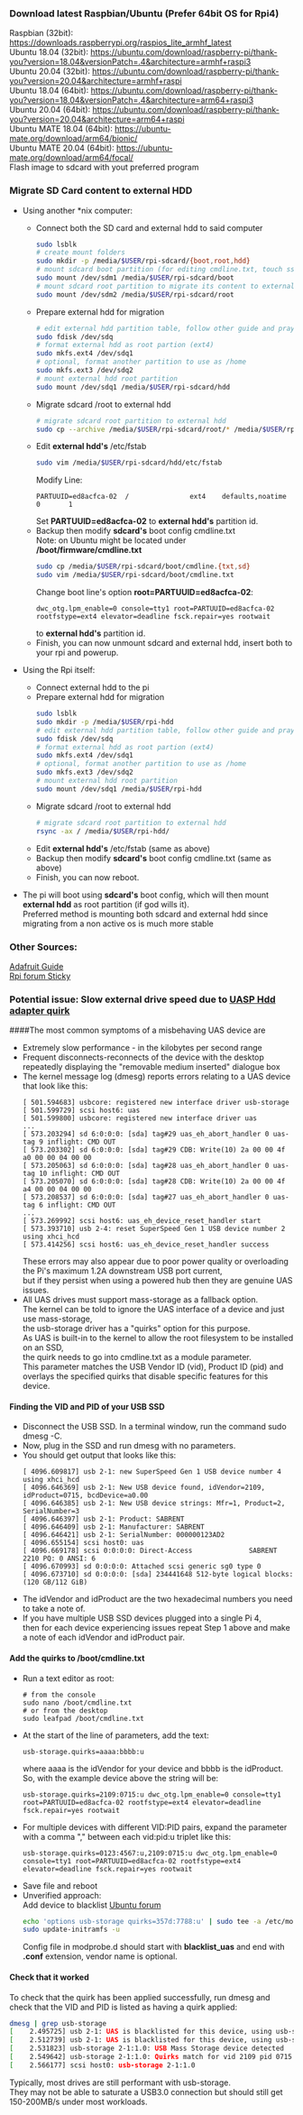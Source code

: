 ### Download latest Raspbian/Ubuntu (Prefer 64bit OS for Rpi4)
Raspbian (32bit): https://downloads.raspberrypi.org/raspios_lite_armhf_latest </br>
Ubuntu 18.04 (32bit): https://ubuntu.com/download/raspberry-pi/thank-you?version=18.04&versionPatch=.4&architecture=armhf+raspi3 </br>
Ubuntu 20.04 (32bit): https://ubuntu.com/download/raspberry-pi/thank-you?version=20.04&architecture=armhf+raspi </br>
Ubuntu 18.04 (64bit): https://ubuntu.com/download/raspberry-pi/thank-you?version=18.04&versionPatch=.4&architecture=arm64+raspi3 </br>
Ubuntu 20.04 (64bit): https://ubuntu.com/download/raspberry-pi/thank-you?version=20.04&architecture=arm64+raspi </br>
Ubuntu MATE 18.04 (64bit): https://ubuntu-mate.org/download/arm64/bionic/ </br>
Ubuntu MATE 20.04 (64bit): https://ubuntu-mate.org/download/arm64/focal/ </br>
Flash image to sdcard with yout preferred program
### Migrate SD Card content to external HDD
- Using another *nix computer:
  - Connect both the SD card and external hdd to said computer
    ```bash
    sudo lsblk
    # create mount folders
    sudo mkdir -p /media/$USER/rpi-sdcard/{boot,root,hdd}
    # mount sdcard boot partition (for editing cmdline.txt, touch ssh, etc...)
    sudo mount /dev/sdm1 /media/$USER/rpi-sdcard/boot
    # mount sdcard root partition to migrate its content to external hdd
    sudo mount /dev/sdm2 /media/$USER/rpi-sdcard/root
    ```
  - Prepare external hdd for migration
    ```bash
    # edit external hdd partition table, follow other guide and pray lord, be careful
    sudo fdisk /dev/sdq
    # format external hdd as root partion (ext4)
    sudo mkfs.ext4 /dev/sdq1
    # optional, format another partition to use as /home
    sudo mkfs.ext3 /dev/sdq2
    # mount external hdd root partition
    sudo mount /dev/sdq1 /media/$USER/rpi-sdcard/hdd
    ```
  - Migrate sdcard /root to external hdd
    ```bash
    # migrate sdcard root partition to external hdd
    sudo cp --archive /media/$USER/rpi-sdcard/root/* /media/$USER/rpi-sdcard/hdd/
    ```
  - Edit **external hdd's** /etc/fstab
    ```bash
    sudo vim /media/$USER/rpi-sdcard/hdd/etc/fstab
    ```
    Modify Line:
    ```
    PARTUUID=ed8acfca-02  /               ext4    defaults,noatime  0       1
    ```
    Set **PARTUUID=ed8acfca-02** to **external hdd's** partition id.
  - Backup then modify **sdcard's** boot config cmdline.txt </br>
    Note: on Ubuntu might be located under **/boot/firmware/cmdline.txt**
    ```bash
    sudo cp /media/$USER/rpi-sdcard/boot/cmdline.{txt,sd}
    sudo vim /media/$USER/rpi-sdcard/boot/cmdline.txt
    ```
    Change boot line's option **root=PARTUUID=ed8acfca-02**:
    ```
    dwc_otg.lpm_enable=0 console=tty1 root=PARTUUID=ed8acfca-02 rootfstype=ext4 elevator=deadline fsck.repair=yes rootwait
    ```
    to **external hdd's** partition id.
  - Finish, you can now unmount sdcard and external hdd, insert both to your rpi and powerup.
- Using the Rpi itself:
  - Connect external hdd to the pi
  - Prepare external hdd for migration
    ```bash
    sudo lsblk
    sudo mkdir -p /media/$USER/rpi-hdd
    # edit external hdd partition table, follow other guide and pray lord, be careful
    sudo fdisk /dev/sdq
    # format external hdd as root partion (ext4)
    sudo mkfs.ext4 /dev/sdq1
    # optional, format another partition to use as /home
    sudo mkfs.ext3 /dev/sdq2
    # mount external hdd root partition
    sudo mount /dev/sdq1 /media/$USER/rpi-hdd
    ```
  - Migrate sdcard /root to external hdd
    ```bash
    # migrate sdcard root partition to external hdd
    rsync -ax / /media/$USER/rpi-hdd/
    ```
  - Edit **external hdd's** /etc/fstab (same as above)
  - Backup then modify **sdcard's** boot config cmdline.txt (same as above)
  - Finish, you can now reboot.

- The pi will boot using **sdcard's** boot config, which will then mount **external hdd** as root partition (if god wills it). </br>
  Preferred method is mounting both sdcard and external hdd since migrating from a non active os is much more stable

### Other Sources:
[Adafruit Guide](https://cdn-learn.adafruit.com/downloads/pdf/external-drive-as-raspberry-pi-root.pdf) </br>
[Rpi forum Sticky](https://www.raspberrypi.org/forums/viewtopic.php?t=44177) </br>

### Potential issue: Slow external drive speed due to [UASP Hdd adapter quirk](https://www.raspberrypi.org/forums/viewtopic.php?f=28&t=245931)
####The most common symptoms of a misbehaving UAS device are
- Extremely slow performance - in the kilobytes per second range
- Frequent disconnects-reconnects of the device with the desktop repeatedly displaying the "removable medium inserted" dialogue box
- The kernel message log (dmesg) reports errors relating to a UAS device that look like this: 
  ```
  [ 501.594683] usbcore: registered new interface driver usb-storage
  [ 501.599729] scsi host6: uas
  [ 501.599800] usbcore: registered new interface driver uas
  ...
  [ 573.203294] sd 6:0:0:0: [sda] tag#29 uas_eh_abort_handler 0 uas-tag 9 inflight: CMD OUT
  [ 573.203302] sd 6:0:0:0: [sda] tag#29 CDB: Write(10) 2a 00 00 4f a0 00 00 04 00 00
  [ 573.205063] sd 6:0:0:0: [sda] tag#28 uas_eh_abort_handler 0 uas-tag 10 inflight: CMD OUT
  [ 573.205070] sd 6:0:0:0: [sda] tag#28 CDB: Write(10) 2a 00 00 4f a4 00 00 04 00 00
  [ 573.208537] sd 6:0:0:0: [sda] tag#27 uas_eh_abort_handler 0 uas-tag 6 inflight: CMD OUT
  ...
  [ 573.269992] scsi host6: uas_eh_device_reset_handler start
  [ 573.393710] usb 2-4: reset SuperSpeed Gen 1 USB device number 2 using xhci_hcd
  [ 573.414256] scsi host6: uas_eh_device_reset_handler success
  ```
  These errors may also appear due to poor power quality or overloading the Pi's maximum 1.2A downstream USB port current, </br>
  but if they persist when using a powered hub then they are genuine UAS issues. 
- All UAS drives must support mass-storage as a fallback option. </br>
  The kernel can be told to ignore the UAS interface of a device and just use mass-storage, </br>
  the usb-storage driver has a "quirks" option for this purpose. </br>
  As UAS is built-in to the kernel to allow the root filesystem to be installed on an SSD, </br>
  the quirk needs to go into cmdline.txt as a module parameter. </br>
  This parameter matches the USB Vendor ID (vid), Product ID (pid) and overlays the specified quirks that disable specific features for this device.
#### Finding the VID and PID of your USB SSD
- Disconnect the USB SSD. In a terminal window, run the command sudo dmesg -C. 
- Now, plug in the SSD and run dmesg with no parameters.
- You should get output that looks like this: 
  ```
  [ 4096.609817] usb 2-1: new SuperSpeed Gen 1 USB device number 4 using xhci_hcd
  [ 4096.646369] usb 2-1: New USB device found, idVendor=2109, idProduct=0715, bcdDevice=a0.00
  [ 4096.646385] usb 2-1: New USB device strings: Mfr=1, Product=2, SerialNumber=3
  [ 4096.646397] usb 2-1: Product: SABRENT
  [ 4096.646409] usb 2-1: Manufacturer: SABRENT
  [ 4096.646421] usb 2-1: SerialNumber: 000000123AD2
  [ 4096.655154] scsi host0: uas
  [ 4096.669178] scsi 0:0:0:0: Direct-Access              SABRENT          2210 PQ: 0 ANSI: 6
  [ 4096.670993] sd 0:0:0:0: Attached scsi generic sg0 type 0
  [ 4096.673710] sd 0:0:0:0: [sda] 234441648 512-byte logical blocks: (120 GB/112 GiB)
  ```
- The idVendor and idProduct are the two hexadecimal numbers you need to take a note of.
- If you have multiple USB SSD devices plugged into a single Pi 4, </br>
  then for each device experiencing issues repeat Step 1 above and make a note of each idVendor and idProduct pair.
#### Add the quirks to /boot/cmdline.txt
- Run a text editor as root:
  ```
  # from the console
  sudo nano /boot/cmdline.txt
  # or from the desktop
  sudo leafpad /boot/cmdline.txt
  ```
- At the start of the line of parameters, add the text:
  ```
  usb-storage.quirks=aaaa:bbbb:u
  ```
  where aaaa is the idVendor for your device and bbbb is the idProduct. </br>
  So, with the example device above the string will be:
  ```
  usb-storage.quirks=2109:0715:u dwc_otg.lpm_enable=0 console=tty1 root=PARTUUID=ed8acfca-02 rootfstype=ext4 elevator=deadline fsck.repair=yes rootwait
  ```
- For multiple devices with different VID:PID pairs, expand the parameter with a comma "," between each vid:pid:u triplet like this: 
  ```
  usb-storage.quirks=0123:4567:u,2109:0715:u dwc_otg.lpm_enable=0 console=tty1 root=PARTUUID=ed8acfca-02 rootfstype=ext4 elevator=deadline fsck.repair=yes rootwait
  ```
- Save file and reboot
- Unverified approach: </br>
  Add device to blacklist [Ubuntu forum](https://ubuntuforums.org/showthread.php?t=2307662)
  ```bash
  echo 'options usb-storage quirks=357d:7788:u' | sudo tee -a /etc/modprobe.d/blacklist_uas_357d.conf
  sudo update-initramfs -u
  ```
  Config file in modprobe.d should start with **blacklist_uas** and end with **.conf** extension, vendor name is optional.
#### Check that it worked
To check that the quirk has been applied successfully, run dmesg and check that the VID and PID is listed as having a quirk applied: 
```bash
dmesg | grep usb-storage
[    2.495725] usb 2-1: UAS is blacklisted for this device, using usb-storage instead
[    2.512739] usb 2-1: UAS is blacklisted for this device, using usb-storage instead
[    2.531823] usb-storage 2-1:1.0: USB Mass Storage device detected
[    2.549642] usb-storage 2-1:1.0: Quirks match for vid 2109 pid 0715: 800000
[    2.566177] scsi host0: usb-storage 2-1:1.0
```
Typically, most drives are still performant with usb-storage. </br>
They may not be able to saturate a USB3.0 connection but should still get 150-200MB/s under most workloads.
